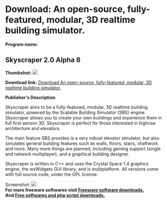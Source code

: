 # Download: An open-source, fully-featured, modular, 3D realtime building simulator.

**Program name:**

## Skyscraper 2.0 Alpha 8

  
**Thumbshot:** ![](http://www.freewarefiles.com/screenshot/skyscrapersim_md.jpg)   
  
**Download link:** [Download An open-source, fully-featured, modular, 3D realtime building simulator.](http://freesoftwares.boysofts.com/Skyscraper_program_60378.html)  
  


**Publisher's Description**  
  


Skyscraper aims to be a fully-featured, modular, 3D realtime building simulator, powered by the Scalable Building Simulator (SBS) engine. Skyscraper allows you to create your own buildings and experience them in full first-person 3D. Skyscraper is perfect for those interested in highrise architecture and elevators. 

The main feature SBS provides is a very robust elevator simulator, but also simulates general building features such as walls, floors, stairs, shaftwork and more. Many more things are planned, including gaming support (single and network multiplayer), and a graphical building designer. 

Skyscraper is written in C++ and uses the Crystal Space 1.4 graphics engine, the wxWidgets GUI library, and is multiplatform. All versions come with full source code, under the GPL license.

  
  
Screenshot: ![](http://www.freewarefiles.com/screenshot/skyscrapersim.jpg)   
**For more freeware softwares visit [Freeware software downloads.](http://freesoftwares.boysofts.com/)**   
**And [Free softwares and php script downloads.](http://www.boysofts.com/)**
